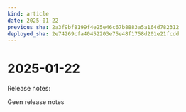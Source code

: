```yaml
---
kind: article
date: 2025-01-22
previous_sha: 2a3f9bf8199f4e25e46c67b8883a5a164d782312
deployed_sha: 2e74269cfa40452203e75e48f1758d201e21fcdd
---
```


# 2025-01-22

Release notes:

Geen release notes
